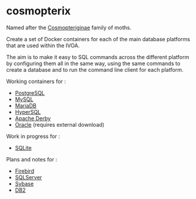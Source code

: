 # cosmopterix
Named after the <a href='http://ukmoths.org.uk/systematic-list/#Cosmopteriginae'>Cosmopteriginae</a> family of moths.

Create a set of Docker containers for each of the main database platforms that are used within the IVOA.

The aim is to make it easy to SQL commands across the different platform by configuring them all in the same way, using the same commands to create a database and to run the command line client for each platform.

Working containers for :
* [PostgreSQL](docker/pgsql)
* [MySQL](docker/mysql)
* [MariaDB](docker/mariadb)
* [HyperSQL](docker/hsqldb)
* [Apache Derby](docker/derby)
* [Oracle](docker/oracle) (requires external download)

Work in progress for :
* [SQLite](docker/sqlite)

Plans and notes for :
* [Firebird](docker/firebird)
* [SQLServer](docker/sqlserver)
* [Sybase](docker/sybase)
* [DB2](docker/db2)



